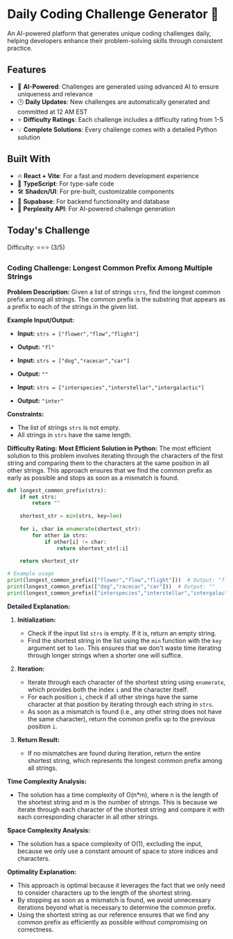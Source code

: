 # Daily Coding Challenge Generator 🚀

An AI-powered platform that generates unique coding challenges daily, helping developers enhance their problem-solving skills through consistent practice.

## Features

- 🤖 **AI-Powered**: Challenges are generated using advanced AI to ensure uniqueness and relevance
- 🕒 **Daily Updates**: New challenges are automatically generated and committed at 12 AM EST
- ⭐ **Difficulty Ratings**: Each challenge includes a difficulty rating from 1-5
- 💡 **Complete Solutions**: Every challenge comes with a detailed Python solution

## Built With

- 🔥 **React + Vite**: For a fast and modern development experience
- 🔷 **TypeScript**: For type-safe code
- 🛠️ **Shadcn/UI**: For pre-built, customizable components
- 🔌 **Supabase**: For backend functionality and database
- 🤖 **Perplexity API**: For AI-powered challenge generation

## Today's Challenge

Difficulty: ⭐⭐⭐ (3/5)

### Coding Challenge: **Longest Common Prefix Among Multiple Strings**

**Problem Description:**
Given a list of strings `strs`, find the longest common prefix among all strings. The common prefix is the substring that appears as a prefix to each of the strings in the given list.

**Example Input/Output:**

- **Input:** `strs = ["flower","flow","flight"]`
- **Output:** `"fl"`

- **Input:** `strs = ["dog","racecar","car"]`
- **Output:** `""`

- **Input:** `strs = ["interspecies","interstellar","intergalactic"]`
- **Output:** `"inter"`

**Constraints:**
- The list of strings `strs` is not empty.
- All strings in `strs` have the same length.

**Difficulty Rating:** **Most Efficient Solution in Python:**
The most efficient solution to this problem involves iterating through the characters of the first string and comparing them to the characters at the same position in all other strings. This approach ensures that we find the common prefix as early as possible and stops as soon as a mismatch is found.

```python
def longest_common_prefix(strs):
    if not strs:
        return ""
    
    shortest_str = min(strs, key=len)
    
    for i, char in enumerate(shortest_str):
        for other in strs:
            if other[i] != char:
                return shortest_str[:i]
    
    return shortest_str

# Example usage
print(longest_common_prefix(["flower","flow","flight"]))  # Output: "fl"
print(longest_common_prefix(["dog","racecar","car"]))  # Output: ""
print(longest_common_prefix(["interspecies","interstellar","intergalactic"]))  # Output: "inter"
```

**Detailed Explanation:**
1. **Initialization:**
   - Check if the input list `strs` is empty. If it is, return an empty string.
   - Find the shortest string in the list using the `min` function with the `key` argument set to `len`. This ensures that we don't waste time iterating through longer strings when a shorter one will suffice.

2. **Iteration:**
   - Iterate through each character of the shortest string using `enumerate`, which provides both the index `i` and the character itself.
   - For each position `i`, check if all other strings have the same character at that position by iterating through each string in `strs`.
   - As soon as a mismatch is found (i.e., any other string does not have the same character), return the common prefix up to the previous position `i`.

3. **Return Result:**
   - If no mismatches are found during iteration, return the entire shortest string, which represents the longest common prefix among all strings.

**Time Complexity Analysis:**
- The solution has a time complexity of O(n*m), where n is the length of the shortest string and m is the number of strings. This is because we iterate through each character of the shortest string and compare it with each corresponding character in all other strings.

**Space Complexity Analysis:**
- The solution has a space complexity of O(1), excluding the input, because we only use a constant amount of space to store indices and characters.

**Optimality Explanation:**
- This approach is optimal because it leverages the fact that we only need to consider characters up to the length of the shortest string.
- By stopping as soon as a mismatch is found, we avoid unnecessary iterations beyond what is necessary to determine the common prefix.
- Using the shortest string as our reference ensures that we find any common prefix as efficiently as possible without compromising on correctness.